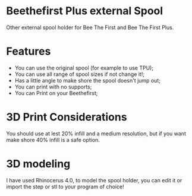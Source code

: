 # Beethefirst Plus external Spool

Other external spool holder for Bee The First and Bee The First Plus.

# Features

* You can use the original spool (for example to use TPU);
* You can use all range of spool sizes if not change it!;
* Has a little angle to make shore the spool doesn't jump out;
* You can print with no supports;
* You can Print on your Beethefirst;

# 3D Print Considerations

You should use at lest 20% infill and a medium resolution, but if you want make shore 40% infill is a safe option.

# 3D modeling

I have used Rhinocerus 4.0, to model the spool holder, you can edit it or import the step or stl to your program of choice!